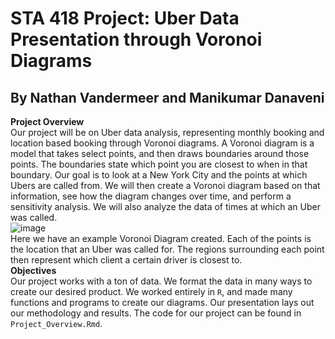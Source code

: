 # STA 418 Project: Uber Data Presentation through Voronoi Diagrams
## By Nathan Vandermeer and Manikumar Danaveni
**Project Overview**\
Our project will be on Uber data analysis, representing monthly booking and location based booking through Voronoi diagrams. A Voronoi diagram is a model that takes select points, and then draws boundaries around those points. The boundaries state which point you are closest to when in that boundary. Our goal is to look at a New York City and the points at which Ubers are called from. We will then create a Voronoi diagram based on that information, see how the diagram changes over time, and perform a sensitivity analysis. We will also analyze the data of times at which an Uber was called.\
![image](https://user-images.githubusercontent.com/97629801/163606984-211ac561-b1f5-42f9-9869-bdd5b6f482f3.png)\
Here we have an example Voronoi Diagram created. Each of the points is the location that an Uber was called for. The regions surrounding each point then represent which client a certain driver is closest to.\
**Objectives**\
Our project works with a ton of data. We format the data in many ways to create our desired product. We worked entirely in `R`, and made many functions and programs to create our diagrams. Our presentation lays out our methodology and results. The code for our project can be found in `Project_Overview.Rmd`.
